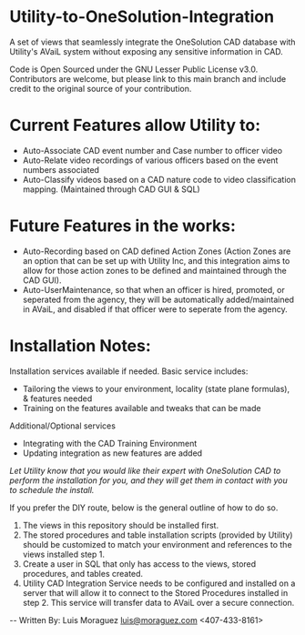 # Utility-to-OneSolution-Integration
A set of views that seamlessly integrate the OneSolution CAD database with Utility's AVaiL system without exposing any sensitive information in CAD.

Code is Open Sourced under the GNU Lesser Public License v3.0.  Contributors are welcome, but please link to this main branch and include credit to the original source of your contribution.

# Current Features allow Utility to:
- Auto-Associate CAD event number and Case number to officer video
- Auto-Relate video recordings of various officers based on the event numbers associated
- Auto-Classify videos based on a CAD nature code to video classification mapping. (Maintained through CAD GUI & SQL)

# Future Features in the works:
- Auto-Recording based on CAD defined Action Zones (Action Zones are an option that can be set up with Utility Inc, and this integration aims to allow for those action zones to be defined and maintained through the CAD GUI).
- Auto-UserMaintenance, so that when an officer is hired, promoted, or seperated from the agency, they will be automatically added/maintained in AVaiL, and disabled if that officer were to seperate from the agency.

# Installation Notes:
 Installation services available if needed. Basic service includes:
- Tailoring the views to your environment, locality (state plane formulas), & features needed
- Training on the features available and tweaks that can be made

Additional/Optional services
- Integrating with the CAD Training Environment
- Updating integration as new features are added 

*Let Utility know that you would like their expert with OneSolution CAD to perform the installation for you, and they will get them in contact with you to schedule the install.*

If you prefer the DIY route, below is the general outline of how to do so.
1. The views in this repository should be installed first.
2. The stored procedures and table installation scripts (provided by Utility) should be customized to match your environment and references to the views installed step 1.
3. Create a user in SQL that only has access to the views, stored procedures, and tables created.
4. Utility CAD Integration Service needs to be configured and installed on a server that will allow it to connect to the Stored Procedures installed in step 2. This service will transfer data to AVaiL over a secure connection.


-- Written By: Luis Moraguez <luis@moraguez.com> <407-433-8161>
